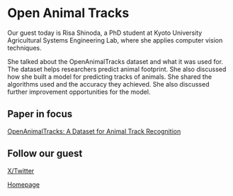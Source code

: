 # Open Animal Tracks

Our guest today is Risa Shinoda, a PhD student at Kyoto University Agricultural Systems Engineering Lab, where she applies computer vision techniques.

She talked about the OpenAnimalTracks dataset and what it was used for. The dataset helps researchers predict animal footprint. She also discussed how she built a model for predicting tracks of animals. She shared the algorithms used and the accuracy they achieved. She also discussed further improvement opportunities for the model.


## Paper in focus

[OpenAnimalTracks: A Dataset for Animal Track Recognition](https://arxiv.org/abs/2406.09647)


## Follow our guest

[X/Twitter](https://x.com/dahlian0)

[Homepage](https://sites.google.com/view/risashinoda/home)
